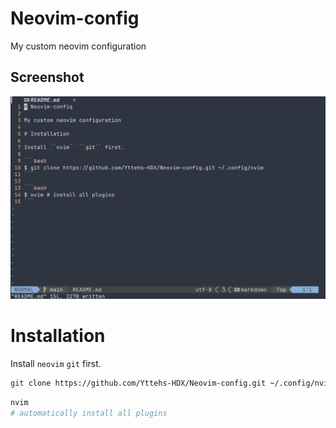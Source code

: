 # Neovim-config

My custom neovim configuration

## Screenshot

![Screenshot](/Screenshot.png)

# Installation

Install ``neovim`` ``git`` first.

```bash
git clone https://github.com/Yttehs-HDX/Neovim-config.git ~/.config/nvim
```

```bash
nvim
# automatically install all plugins
```
